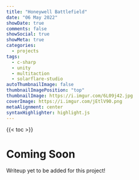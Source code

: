 ```yaml
---
title: "Honeywell Battlefield"
date: "06 May 2022"
showDate: true
comments: false
showSocial: true
showMeta: true
categories:
  - projects
tags:
  - c-sharp
  - unity
  - multitaction
  - solarflare-studio
autoThumbnailImage: false 
thumbnailImagePosition: "top"
thumbnailImage: https://i.imgur.com/6L09j42.jpg
coverImage: https://i.imgur.com/jEtlV90.png
metaAlignment: center 
syntaxHighlighter: highlight.js
---
```

<!--more-->
{{< toc >}}

# Coming Soon

Writeup yet to be added for this project!
